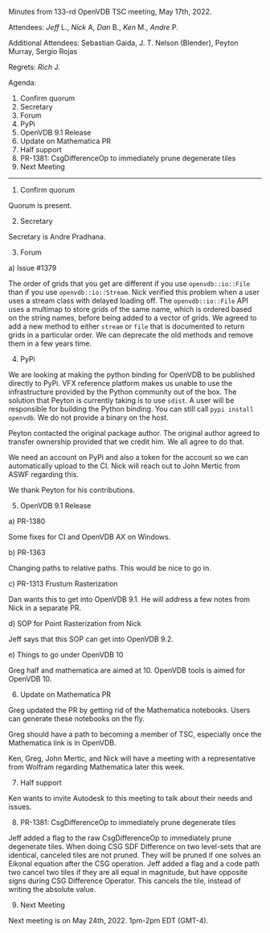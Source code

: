 Minutes from 133-rd OpenVDB TSC meeting, May 17th, 2022.

Attendees: *Jeff* L., *Nick* A, *Dan* B., *Ken* M., *Andre* P.

Additional Attendees: Sebastian Gaida, J. T. Nelson (Blender), Peyton Murray,
Sergio Rojas

Regrets: *Rich* J.

Agenda:

1) Confirm quorum
2) Secretary
3) Forum
4) PyPi
5) OpenVDB 9.1 Release
6) Update on Mathematica PR
7) Half support
8) PR-1381: CsgDifferenceOp to immediately prune degenerate tiles
9) Next Meeting

--------------------

1) Confirm quorum

Quorum is present.

2) Secretary

Secretary is Andre Pradhana.

3) Forum

a) Issue #1379

The order of grids that you get are different if you use `openvdb::io::File`
than if you use `openvdb::io::Stream`. Nick verified this problem when a user
uses a stream class with delayed loading off. The `openvdb::io::File` API
uses a multimap to store grids of the same name, which is ordered based on
the string names, before being added to a vector of grids. We agreed to add
a new method to either `stream` or `file` that is documented to return grids
in a particular order. We can deprecate the old methods and remove them in
a few years time.

4) PyPi

We are looking at making the python binding for OpenVDB to be published
directly to PyPi. VFX reference platform makes us unable to use the
infrastructure provided by the Python community out of the box. The
solution that Peyton is currently taking is to use `sdist`. A user
will be responsible for building the Python binding. You can still
call `pypi install openvdb`. We do not provide a binary on the host.

Peyton contacted the original package author. The original author agreed
to transfer ownership provided that we credit him. We all agree to do that.

We need an account on PyPi and also a token for the account so we can
automatically upload to the CI. Nick will reach out to John Mertic from ASWF
regarding this.

We thank Peyton for his contributions.

5) OpenVDB 9.1 Release

a) PR-1380

Some fixes for CI and OpenVDB AX on Windows.

b) PR-1363

Changing paths to relative paths. This would be nice to go in.

c) PR-1313 Frustum Rasterization

Dan wants this to get into OpenVDB 9.1. He will address a few notes from
Nick in a separate PR.

d) SOP for Point Rasterization from Nick

Jeff says that this SOP can get into OpenVDB 9.2.

e) Things to go under OpenVDB 10

Greg half and mathematica are aimed at 10. OpenVDB tools
is aimed for OpenVDB 10.

6) Update on Mathematica PR

Greg updated the PR by getting rid of the Mathematica notebooks. Users can
generate these notebooks on the fly.

Greg should have a path to becoming a member of TSC, especially once the
Mathematica link is in OpenVDB.

Ken, Greg, John Mertic, and Nick will have a meeting with a representative
from Wolfram regarding Mathematica later this week.

7) Half support

Ken wants to invite Autodesk to this meeting to talk about their needs and
issues.

8) PR-1381: CsgDifferenceOp to immediately prune degenerate tiles

Jeff added a flag to the raw CsgDifferenceOp to immediately prune degenerate
tiles. When doing CSG SDF Difference on two level-sets that are identical,
canceled tiles are not pruned. They will be pruned if one solves an Eikonal
equation after the CSG operation. Jeff added a flag and a code path two cancel
two tiles if they are all equal in magnitude, but have opposite signs during
CSG Difference Operator. This cancels the tile, instead of writing the absolute
value.

9) Next Meeting

Next meeting is on May 24th, 2022. 1pm-2pm EDT (GMT-4).
